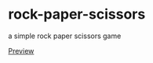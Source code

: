 # rock-paper-scissors

a simple rock paper scissors game 

[Preview](https://bene-33.github.io/rock-paper-scissors/)